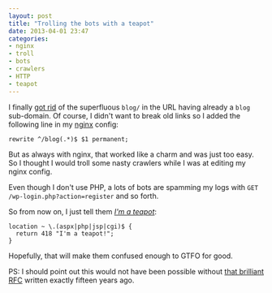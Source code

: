 ```yaml
---
layout: post
title: "Trolling the bots with a teapot"
date: 2013-04-01 23:47
categories:
- nginx
- troll
- bots
- crawlers
- HTTP
- teapot
---
```


I finally [got rid](https://github.com/infertux/blog.infertux.com/commit/0348c9f78c824d2198899114fca60a21015d16fa) of the superfluous `blog/` in the URL having already a `blog` sub-domain.
Of course, I didn't want to break old links so I added the following line in my [nginx](http://nginx.org/) config:

    rewrite ^/blog(.*)$ $1 permanent;

But as always with nginx, that worked like a charm and was just too easy.
So I thought I would troll some nasty crawlers while I was at editing my nginx config.

Even though I don't use PHP, a lots of bots are spamming my logs with `GET /wp-login.php?action=register` and so forth.

So from now on, I just tell them _[I'm a teapot](http://httpcats.herokuapp.com/418)_:

    location ~ \.(aspx|php|jsp|cgi)$ {
      return 418 "I'm a teapot!";
    }

Hopefully, that will make them confused enough to GTFO for good.

PS: I should point out this would not have been possible without [that brilliant RFC](http://tools.ietf.org/html/rfc2324#section-2.3.2) written exactly fifteen years ago.

